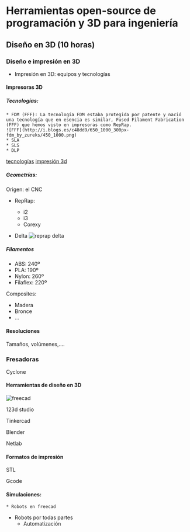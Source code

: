 
# Herramientas open-source de programación y 3D para ingeniería 

## Diseño en 3D (10 horas)

### Diseño e impresión en 3D 

* Impresión en 3D: equipos y tecnologías


#### Impresoras 3D

##### Tecnologías:
	* FDM (FFF): La tecnología FDM estaba protegida por patente y nació una tecnología que en esencia es similar, Fused Filament Fabrication (FFF) que hemos visto en impresoras como RepRap.
	![FFF](http://i.blogs.es/c48dd9/650_1000_300px-fdm_by_zureks/450_1000.png)
	* SLA
	* SLS
	* DLP
[tecnologías](http://www.xataka.com/perifericos/estas-son-las-tecnologias-de-impresion-3d-que-hay-sobre-la-mesa-y-lo-que-puedes-esperar-de-ellas)
[impresión 3d](http://es.wikipedia.org/wiki/Impresi%C3%B3n_3D)

##### Geometrías:

Origen: el CNC

* RepRap:
	* i2
	* i3
	* Corexy

* Delta
![reprap delta](http://jeromeabel.net/files/ressources/democratie-industrielle/bonus-images/fab/delta-robot-reprap-helium-frog.jpg)

##### Filamentos

* ABS: 240º
* PLA: 190º
* Nylon: 260º
* Filaflex: 220º

Composites:

* Madera
* Bronce
* ...

#### Resoluciones

Tamaños, volúmenes,....

### Fresadoras

Cyclone

#### Herramientas de diseño en 3D

![freecad](http://jeromeabel.net/files/ressources/democratie-industrielle/bonus-images/fab/FreeCAD_aeroponic_system.jpg)

123d studio

Tinkercad

Blender

Netlab

#### Formatos de impresión

STL

Gcode

#### Simulaciones: 
	
	* Robots en freecad


* Robots por todas partes
	* Automatización

	